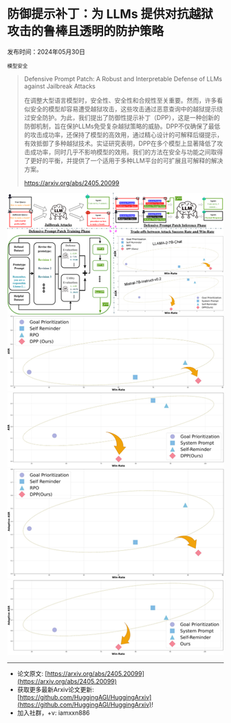 # 防御提示补丁：为 LLMs 提供对抗越狱攻击的鲁棒且透明的防护策略
发布时间：2024年05月30日

`模型安全`
> Defensive Prompt Patch: A Robust and Interpretable Defense of LLMs against Jailbreak Attacks
>
> 在调整大型语言模型时，安全性、安全性和合规性至关重要。然而，许多看似安全的模型却容易遭受越狱攻击，这些攻击通过恶意查询中的越狱提示绕过安全防护。为此，我们提出了防御性提示补丁（DPP），这是一种创新的防御机制，旨在保护LLMs免受复杂越狱策略的威胁。DPP不仅确保了最低的攻击成功率，还保持了模型的高效用，通过精心设计的可解释后缀提示，有效抵御了多种越狱技术。实证研究表明，DPP在多个模型上显著降低了攻击成功率，同时几乎不影响模型的效用。我们的方法在安全与功能之间取得了更好的平衡，并提供了一个适用于多种LLM平台的可扩展且可解释的解决方案。
>
> https://arxiv.org/abs/2405.20099

![](https://raw.githubusercontent.com/HuggingAGI/HuggingArxiv/main/paper_images/2405.20099/x1.png)
![](https://raw.githubusercontent.com/HuggingAGI/HuggingArxiv/main/paper_images/2405.20099/x2.png)
![](https://raw.githubusercontent.com/HuggingAGI/HuggingArxiv/main/paper_images/2405.20099/x3.png)
![](https://raw.githubusercontent.com/HuggingAGI/HuggingArxiv/main/paper_images/2405.20099/x4.png)
![](https://raw.githubusercontent.com/HuggingAGI/HuggingArxiv/main/paper_images/2405.20099/x5.png)

<hr />

- 论文原文: [https://arxiv.org/abs/2405.20099](https://arxiv.org/abs/2405.20099)
- 获取更多最新Arxiv论文更新: [https://github.com/HuggingAGI/HuggingArxiv](https://github.com/HuggingAGI/HuggingArxiv)!
- 加入社群，+v: iamxxn886